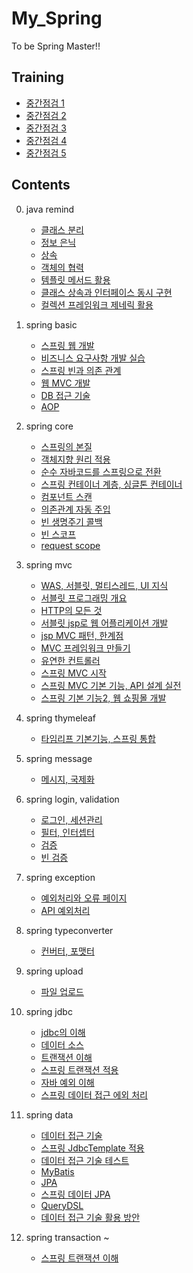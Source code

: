 # My_Spring
To be Spring Master!!

## Training

   - [중간점검 1](https://hsb422.tistory.com/entry/%E3%85%81spring-PART%EC%A4%91%EA%B0%84%EC%A0%90%EA%B2%80-1)
   - [중간점검 2](https://hsb422.tistory.com/entry/spring-PART%EC%A4%91%EA%B0%84%EC%A0%90%EA%B2%80-2)
   - [중간점검 3](https://hsb422.tistory.com/entry/spring-PART%EC%A4%91%EA%B0%84%EC%A0%90%EA%B2%80-3)
   - [중간점검 4](https://hsb422.tistory.com/entry/spring-PART%EC%A4%91%EA%B0%84%EC%A0%90%EA%B2%80-4)
   - [중간점검 5](https://hsb422.tistory.com/entry/spring-PART%EC%A4%91%EA%B0%84%EC%A0%90%EA%B2%80-5)

## Contents

00. java remind
    - [클래스 분리](https://hsb422.tistory.com/entry/%EB%AF%B8-220926-%EC%9E%90%EB%B0%94-PART%ED%81%B4%EB%9E%98%EC%8A%A4-%EA%B0%9D%EC%B2%B4-%EB%A9%94%EC%86%8C%EB%93%9C-%ED%99%9C%EC%9A%A9)
    - [정보 은닉](https://hsb422.tistory.com/entry/%EB%AF%B8-220926-%EC%9E%90%EB%B0%94-PART%ED%81%B4%EB%9E%98%EC%8A%A4-%EA%B0%9D%EC%B2%B4-%EB%A9%94%EC%86%8C%EB%93%9C-%ED%99%9C%EC%9A%A9)
    - [상속](https://hsb422.tistory.com/entry/%EC%9E%90%EB%B0%94-PART%EC%83%81%EC%86%8D-%EB%AF%B8%EC%99%84%EC%84%B1)
    - [객체의 협력](https://hsb422.tistory.com/entry/%EC%9E%90%EB%B0%94-PART%ED%81%B4%EB%9E%98%EC%8A%A4-%EA%B0%9D%EC%B2%B4-%EB%A9%94%EC%86%8C%EB%93%9C2)
    - [템플릿 메서드 활용](https://hsb422.tistory.com/entry/%EB%AF%B8%EC%9E%90%EB%B0%94-PART%EC%B6%94%EC%83%81%ED%81%B4%EB%9E%98%EC%8A%A4)
    - [클래스 상속과 인터페이스 동시 구현](https://hsb422.tistory.com/entry/%EB%AF%B8%EC%9E%90%EB%B0%94-PART%EC%9D%B8%ED%84%B0%ED%8E%98%EC%9D%B4%EC%8A%A4)
    - [컬렉션 프레임워크 제네릭 활용](https://hsb422.tistory.com/entry/%E3%85%81%E3%85%A3%EC%9E%90%EB%B0%94-PART%EC%A0%9C%EB%84%A4%EB%A6%AD-%EC%BB%AC%EB%A0%89%EC%85%98-%ED%94%84%EB%A0%88%EC%9E%84%EC%9B%8C%ED%81%AC)


01. spring basic
    - [스프링 웹 개발](https://hsb422.tistory.com/entry/spring-PART%ED%94%84%EB%A1%9C%EC%A0%9D%ED%8A%B8-%EC%83%9D%EC%84%B1-View-%ED%99%98%EA%B2%BD%EC%84%A4%EC%A0%95)
    - [비즈니스 요구사항 개발 실습](https://hsb422.tistory.com/entry/%E3%85%87%E3%84%B9%E3%84%B4%E3%84%B9)
    - [스프링 빈과 의존 관계](https://hsb422.tistory.com/entry/spring-PART%EC%8A%A4%ED%94%84%EB%A7%81-%EB%B9%88%EA%B3%BC-%EC%9D%98%EC%A1%B4-%EA%B4%80%EA%B3%84)
    - [웹 MVC 개발](https://hsb422.tistory.com/entry/spring-PART-%EC%9B%B9-MVC-%EA%B0%9C%EB%B0%9C%ED%9A%8C%EC%9B%90-%EA%B4%80%EB%A6%AC-%EC%98%88%EC%A0%9C)
    - [DB 접근 기술](https://hsb422.tistory.com/entry/spring-PARTDB-%EC%A0%91%EA%B7%BC-%EA%B8%B0%EC%88%A0Jdbc-JPA)
    - [AOP](https://hsb422.tistory.com/entry/%E3%84%B9%E3%85%87)
    
    
02. spring core
    - [스프링의 본질](https://hsb422.tistory.com/entry/%E3%85%81spring-PART%EC%8A%A4%ED%94%84%EB%A7%81%EC%9D%98-%EB%B3%B8%EC%A7%88)    
    - [객체지향 원리 적용](https://hsb422.tistory.com/entry/fd-1)
    - [순수 자바코드를 스프링으로 전환](https://hsb422.tistory.com/entry/%E3%85%81spring-PART)
    - [스프링 컨테이너 계층, 싱글톤 컨테이너](https://hsb422.tistory.com/entry/%E3%85%81spring-PART%EC%8A%A4%ED%94%84%EB%A7%81-%EC%BB%A8%ED%85%8C%EC%9D%B4%EB%84%88-%EA%B3%84%EC%B8%B5-%EC%8B%B1%EA%B8%80%ED%86%A4-%EC%BB%A8%ED%85%8C%EC%9D%B4%EB%84%88)
    - [컴포넌트 스캔](https://hsb422.tistory.com/entry/%E3%85%81spring-PART%EC%BB%B4%ED%8F%AC%EB%84%8C%ED%8A%B8-%EC%8A%A4%EC%BA%94)
    - [의존관계 자동 주입](https://hsb422.tistory.com/entry/%E3%85%81spring-PART%EC%9D%98%EC%A1%B4%EA%B4%80%EA%B3%84-%EC%9E%90%EB%8F%99-%EC%A3%BC%EC%9E%85)
    - [빈 생명주기 콜백](https://hsb422.tistory.com/entry/s)
    - [빈 스코프](https://hsb422.tistory.com/entry/%E3%84%B9%E3%85%87%E3%84%B4)
    - [request scope](https://hsb422.tistory.com/entry/spring-PARTrequest-scope)


03. spring mvc
    - [WAS, 서블릿, 멀티스레드, UI 지식](https://hsb422.tistory.com/entry/%E3%85%8E)
    - [서블릿 프로그래밍 개요](https://hsb422.tistory.com/entry/%E3%85%81spring-PART%EC%84%9C%EB%B8%94%EB%A6%BF)
    - [HTTP의 모든 것](https://hsb422.tistory.com/entry/%E3%85%81-spring-PARTHTTP%EC%9D%98-%EB%AA%A8%EB%93%A0-%EA%B2%83-1)
    - [서블릿 jsp로 웹 어플리케이션 개발](https://hsb422.tistory.com/entry/%E3%85%81spring-PART%EC%84%9C%EB%B8%94%EB%A6%BF-jsp%EB%A1%9C-%EC%9B%B9-%EC%96%B4%ED%94%8C%EB%A6%AC%EC%BC%80%EC%9D%B4%EC%85%98-%EA%B0%9C%EB%B0%9C)
    - [jsp MVC 패턴, 한계점](https://hsb422.tistory.com/entry/spring-PARTJSP-MVC-%ED%8C%A8%ED%84%B4-%ED%95%9C%EA%B3%84%EC%A0%90)
    - [MVC 프레임워크 만들기](https://hsb422.tistory.com/entry/spring-PARTMVC-%ED%94%84%EB%A0%88%EC%9E%84%EC%9B%8C%ED%81%AC-%EB%A7%8C%EB%93%A4%EA%B8%B0)
    - [유연한 컨트롤러](https://hsb422.tistory.com/entry/%E3%85%81spring-PART%EC%9C%A0%EC%97%B0%ED%95%9C-%EC%BB%A8%ED%8A%B8%EB%A1%A4%EB%9F%AC)
    - [스프링 MVC 시작](https://hsb422.tistory.com/entry/spring-PART%EC%8A%A4%ED%94%84%EB%A7%81-MVC)
    - [스프링 MVC 기본 기능, API 설계 실전](https://hsb422.tistory.com/entry/ew)
    - [스프링 기본 기능2, 웹 쇼핑몰 개발](https://hsb422.tistory.com/entry/%E3%85%81spring-PART%EC%8A%A4%ED%94%84%EB%A7%81-%EA%B8%B0%EB%B3%B8-%EA%B8%B0%EB%8A%A5-2)


04. spring thymeleaf
    - [타임리프 기본기능, 스프링 통합](https://hsb422.tistory.com/entry/fd-2)


05. spring message
    - [메시지, 국제화](https://hsb422.tistory.com/entry/%E3%85%81spring-PART%EB%A9%94%EC%8B%9C%EC%A7%80-%EA%B5%AD%EC%A0%9C%ED%99%94)


06. spring login, validation
    - [로그인, 세션관리](https://hsb422.tistory.com/entry/spring-PART%EB%A1%9C%EA%B7%B8%EC%9D%B8-%EC%84%B8%EC%85%98%EA%B4%80%EB%A6%AC)
    - [필터, 인터셉터](https://hsb422.tistory.com/entry/spring-PART%ED%95%84%ED%84%B0)
    - [검증](https://hsb422.tistory.com/entry/ds)
    - [빈 검증](https://hsb422.tistory.com/entry/%E3%85%81spring-PART%EB%B9%88-%EA%B2%80%EC%A6%9D)


07. spring exception
    - [예외처리와 오류 페이지](https://hsb422.tistory.com/entry/gfg)
    - [API 예외처리](https://hsb422.tistory.com/entry/spring-PARTAPI-%EC%98%88%EC%99%B8%EC%B2%98%EB%A6%AC)


08. spring typeconverter
    - [컨버터, 포맷터](https://hsb422.tistory.com/entry/%E3%85%81spring-PART%EC%BB%A8%EB%B2%84%ED%84%B0-%ED%8F%AC%EB%A7%B7%ED%84%B0)
    

09. spring upload
    - [파일 업로드](https://hsb422.tistory.com/entry/%E3%85%81spring-PART%ED%8C%8C%EC%9D%BC-%EC%97%85%EB%A1%9C%EB%93%9C)


10. spring jdbc
    - [jdbc의 이해](https://hsb422.tistory.com/entry/%E3%85%81spring-PARTJDBC%EC%9D%98-%EC%9D%B4%ED%95%B4)
    - [데이터 소스](https://hsb422.tistory.com/entry/%E3%85%87%E3%84%B4%E3%84%B9)
    - [트랜잭션 이해](https://hsb422.tistory.com/entry/spring-PART%ED%8A%B8%EB%9E%9C%EC%9E%AD%EC%85%98)
    - [스프링 트랜잭션 적용](https://hsb422.tistory.com/entry/spring)
    - [자바 예외 이해](https://hsb422.tistory.com/entry/%E3%85%81spring-PART%EC%9E%90%EB%B0%94-%EC%98%88%EC%99%B8-%EC%9D%B4%ED%95%B4)
    - [스프링 데이터 접근 에외 처리](https://hsb422.tistory.com/entry/%E3%84%B4)

11. spring data
    - [데이터 접근 기술](https://hsb422.tistory.com/entry/%E3%85%87%E3%84%B4%E3%85%81)
    - [스프링 JdbcTemplate 적용](https://hsb422.tistory.com/entry/spring-PART%EC%8A%A4%ED%94%84%EB%A7%81-JdbcTemplate-%EC%A0%81%EC%9A%A9)
    - [데이터 접근 기술 테스트](https://hsb422.tistory.com/entry/%E3%84%B9%E3%85%87-1)
    - [MyBatis](https://hsb422.tistory.com/entry/%E3%85%81spring-PARTMyBatis)
    - [JPA](https://hsb422.tistory.com/entry/%E3%85%81spring-PARTJPA)
    - [스프링 데이터 JPA](https://hsb422.tistory.com/entry/spring-PART%EC%8A%A4%ED%94%84%EB%A7%81-%EB%8D%B0%EC%9D%B4%ED%84%B0-JPA)
    - [QueryDSL](https://hsb422.tistory.com/entry/spring-PARTQuerydsl)
    - [데이터 접근 기술 활용 방안](https://hsb422.tistory.com/entry/%E3%85%81spring-PART%EB%8D%B0%EC%9D%B4%ED%84%B0-%EC%A0%91%EA%B7%BC-%EA%B8%B0%EC%88%A0-%ED%99%9C%EC%9A%A9-%EB%B0%A9%EC%95%88)

12. spring transaction ~
    - [스프링 트랜잭션 이해](https://hsb422.tistory.com/entry/%E3%85%81spring-PART%EC%8A%A4%ED%94%84%EB%A7%81-%ED%8A%B8%EB%9E%9C%EC%9E%AD%EC%85%98-%EC%9D%B4%ED%95%B4)

